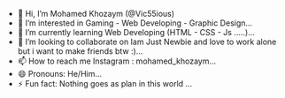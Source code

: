 - 👋 Hi, I’m Mohamed Khozaym (@Vic55ious)
- 👀 I’m interested in Gaming - Web Developing - Graphic Design...
- 🌱 I’m currently learning Web Developing (HTML - CSS - Js .....)...
- 💞️ I’m looking to collaborate on Iam Just Newbie and love to work alone but i want to make friends btw :)...
- 📫 How to reach me Instagram : mohamed_khozaym...
- 😄 Pronouns: He/Him...
- ⚡ Fun fact: Nothing goes as plan in this world ...

<!---
Vic55ious/Vic55ious is a ✨ special ✨ repository because its `README.md` (this file) appears on your GitHub profile.
You can click the Preview link to take a look at your changes.
--->
